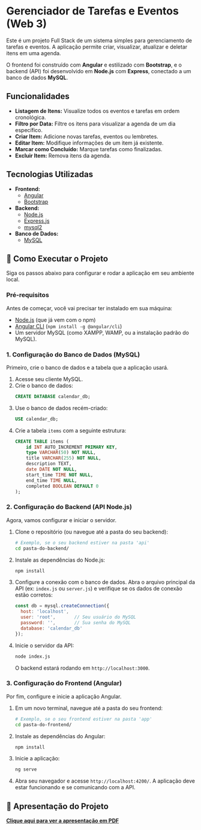 # Gerenciador de Tarefas e Eventos (Web 3)

Este é um projeto Full Stack de um sistema simples para gerenciamento de tarefas e eventos. A aplicação permite criar, visualizar, atualizar e deletar itens em uma agenda.

O frontend foi construído com **Angular** e estilizado com **Bootstrap**, e o backend (API) foi desenvolvido em **Node.js** com **Express**, conectado a um banco de dados **MySQL**.

##  Funcionalidades

* **Listagem de Itens:** Visualize todos os eventos e tarefas em ordem cronológica.
* **Filtro por Data:** Filtre os itens para visualizar a agenda de um dia específico.
* **Criar Item:** Adicione novas tarefas, eventos ou lembretes.
* **Editar Item:** Modifique informações de um item já existente.
* **Marcar como Concluído:** Marque tarefas como finalizadas.
* **Excluir Item:** Remova itens da agenda.

##  Tecnologias Utilizadas

* **Frontend:**
    * [Angular](https://angular.io/)
    * [Bootstrap](https://getbootstrap.com/)
* **Backend:**
    * [Node.js](https://nodejs.org/)
    * [Express.js](https://expressjs.com/)
    * [mysql2](https://github.com/sidorares/node-mysql2)
* **Banco de Dados:**
    * [MySQL](https://www.mysql.com/)

## 🚀 Como Executar o Projeto

Siga os passos abaixo para configurar e rodar a aplicação em seu ambiente local.

### Pré-requisitos

Antes de começar, você vai precisar ter instalado em sua máquina:
* [Node.js](https://nodejs.org/en/) (que já vem com o npm)
* [Angular CLI](https://angular.io/cli) (`npm install -g @angular/cli`)
* Um servidor MySQL (como XAMPP, WAMP, ou a instalação padrão do MySQL).

### 1. Configuração do Banco de Dados (MySQL)

Primeiro, crie o banco de dados e a tabela que a aplicação usará.

1.  Acesse seu cliente MySQL.
2.  Crie o banco de dados:
    ```sql
    CREATE DATABASE calendar_db;
    ```
3.  Use o banco de dados recém-criado:
    ```sql
    USE calendar_db;
    ```
4.  Crie a tabela `items` com a seguinte estrutura:
    ```sql
    CREATE TABLE items (
        id INT AUTO_INCREMENT PRIMARY KEY,
        type VARCHAR(50) NOT NULL,
        title VARCHAR(255) NOT NULL,
        description TEXT,
        date DATE NOT NULL,
        start_time TIME NOT NULL,
        end_time TIME NULL,
        completed BOOLEAN DEFAULT 0
    );
    ```

### 2. Configuração do Backend (API Node.js)

Agora, vamos configurar e iniciar o servidor.

1.  Clone o repositório (ou navegue até a pasta do seu backend):
    ```bash
    # Exemplo, se o seu backend estiver na pasta 'api'
    cd pasta-do-backend/
    ```

2.  Instale as dependências do Node.js:
    ```bash
    npm install
    ```

3.  Configure a conexão com o banco de dados. Abra o arquivo principal da API (ex: `index.js` ou `server.js`) e verifique se os dados de conexão estão corretos:
    ```javascript
    const db = mysql.createConnection({
      host: 'localhost',
      user: 'root',       // Seu usuário do MySQL
      password: '',       // Sua senha do MySQL
      database: 'calendar_db'
    });
    ```

4.  Inicie o servidor da API:
    ```bash
    node index.js
    ```
    O backend estará rodando em `http://localhost:3000`.

### 3. Configuração do Frontend (Angular)

Por fim, configure e inicie a aplicação Angular.

1.  Em um novo terminal, navegue até a pasta do seu frontend:
    ```bash
    # Exemplo, se o seu frontend estiver na pasta 'app'
    cd pasta-do-frontend/
    ```
2.  Instale as dependências do Angular:
    ```bash
    npm install
    ```
3.  Inicie a aplicação:
    ```bash
    ng serve
    ```
4.  Abra seu navegador e acesse `http://localhost:4200/`. A aplicação deve estar funcionando e se comunicando com a API.

   ## 📄 Apresentação do Projeto

**[Clique aqui para ver a apresentação em PDF](docs/apresentacao.pdf)**
